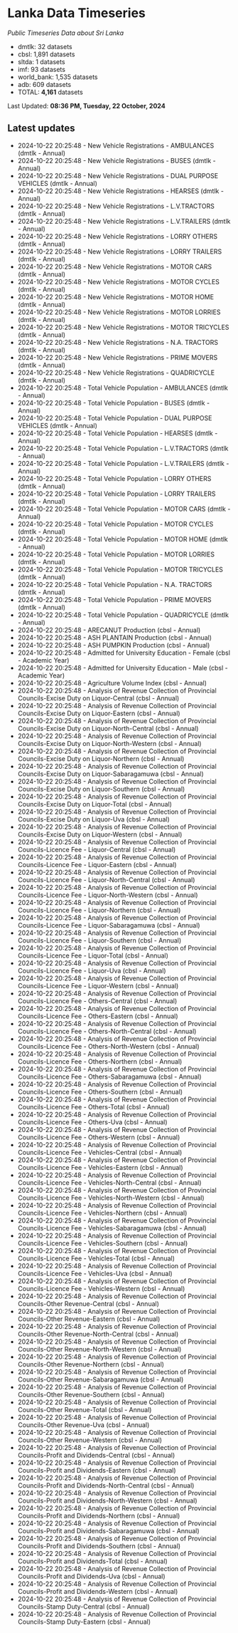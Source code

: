 # Lanka Data Timeseries
*Public Timeseries Data about Sri Lanka*

* dmtlk: 32 datasets
* cbsl: 1,891 datasets
* sltda: 1 datasets
* imf: 93 datasets
* world_bank: 1,535 datasets
* adb: 609 datasets
* TOTAL: **4,161** datasets

Last Updated: **08:36 PM, Tuesday, 22 October, 2024**

## Latest updates

* 2024-10-22 20:25:48 - New Vehicle Registrations - AMBULANCES (dmtlk - Annual)
* 2024-10-22 20:25:48 - New Vehicle Registrations - BUSES (dmtlk - Annual)
* 2024-10-22 20:25:48 - New Vehicle Registrations - DUAL PURPOSE VEHICLES (dmtlk - Annual)
* 2024-10-22 20:25:48 - New Vehicle Registrations - HEARSES (dmtlk - Annual)
* 2024-10-22 20:25:48 - New Vehicle Registrations - L.V.TRACTORS (dmtlk - Annual)
* 2024-10-22 20:25:48 - New Vehicle Registrations - L.V.TRAILERS (dmtlk - Annual)
* 2024-10-22 20:25:48 - New Vehicle Registrations - LORRY OTHERS (dmtlk - Annual)
* 2024-10-22 20:25:48 - New Vehicle Registrations - LORRY TRAILERS (dmtlk - Annual)
* 2024-10-22 20:25:48 - New Vehicle Registrations - MOTOR CARS (dmtlk - Annual)
* 2024-10-22 20:25:48 - New Vehicle Registrations - MOTOR CYCLES (dmtlk - Annual)
* 2024-10-22 20:25:48 - New Vehicle Registrations - MOTOR HOME (dmtlk - Annual)
* 2024-10-22 20:25:48 - New Vehicle Registrations - MOTOR LORRIES (dmtlk - Annual)
* 2024-10-22 20:25:48 - New Vehicle Registrations - MOTOR TRICYCLES (dmtlk - Annual)
* 2024-10-22 20:25:48 - New Vehicle Registrations - N.A. TRACTORS (dmtlk - Annual)
* 2024-10-22 20:25:48 - New Vehicle Registrations - PRIME MOVERS (dmtlk - Annual)
* 2024-10-22 20:25:48 - New Vehicle Registrations - QUADRICYCLE (dmtlk - Annual)
* 2024-10-22 20:25:48 - Total Vehicle Population - AMBULANCES (dmtlk - Annual)
* 2024-10-22 20:25:48 - Total Vehicle Population - BUSES (dmtlk - Annual)
* 2024-10-22 20:25:48 - Total Vehicle Population - DUAL PURPOSE VEHICLES (dmtlk - Annual)
* 2024-10-22 20:25:48 - Total Vehicle Population - HEARSES (dmtlk - Annual)
* 2024-10-22 20:25:48 - Total Vehicle Population - L.V.TRACTORS (dmtlk - Annual)
* 2024-10-22 20:25:48 - Total Vehicle Population - L.V.TRAILERS (dmtlk - Annual)
* 2024-10-22 20:25:48 - Total Vehicle Population - LORRY OTHERS (dmtlk - Annual)
* 2024-10-22 20:25:48 - Total Vehicle Population - LORRY TRAILERS (dmtlk - Annual)
* 2024-10-22 20:25:48 - Total Vehicle Population - MOTOR CARS (dmtlk - Annual)
* 2024-10-22 20:25:48 - Total Vehicle Population - MOTOR CYCLES (dmtlk - Annual)
* 2024-10-22 20:25:48 - Total Vehicle Population - MOTOR HOME (dmtlk - Annual)
* 2024-10-22 20:25:48 - Total Vehicle Population - MOTOR LORRIES (dmtlk - Annual)
* 2024-10-22 20:25:48 - Total Vehicle Population - MOTOR TRICYCLES (dmtlk - Annual)
* 2024-10-22 20:25:48 - Total Vehicle Population - N.A. TRACTORS (dmtlk - Annual)
* 2024-10-22 20:25:48 - Total Vehicle Population - PRIME MOVERS (dmtlk - Annual)
* 2024-10-22 20:25:48 - Total Vehicle Population - QUADRICYCLE (dmtlk - Annual)
* 2024-10-22 20:25:48 - ARECANUT Production (cbsl - Annual)
* 2024-10-22 20:25:48 - ASH PLANTAIN Production (cbsl - Annual)
* 2024-10-22 20:25:48 - ASH PUMPKIN Production (cbsl - Annual)
* 2024-10-22 20:25:48 - Admitted for University Education - Female (cbsl - Academic Year)
* 2024-10-22 20:25:48 - Admitted for University Education - Male (cbsl - Academic Year)
* 2024-10-22 20:25:48 - Agriculture Volume Index (cbsl - Annual)
* 2024-10-22 20:25:48 - Analysis of Revenue Collection of Provincial Councils-Excise Duty on Liquor-Central (cbsl - Annual)
* 2024-10-22 20:25:48 - Analysis of Revenue Collection of Provincial Councils-Excise Duty on Liquor-Eastern (cbsl - Annual)
* 2024-10-22 20:25:48 - Analysis of Revenue Collection of Provincial Councils-Excise Duty on Liquor-North-Central (cbsl - Annual)
* 2024-10-22 20:25:48 - Analysis of Revenue Collection of Provincial Councils-Excise Duty on Liquor-North-Western (cbsl - Annual)
* 2024-10-22 20:25:48 - Analysis of Revenue Collection of Provincial Councils-Excise Duty on Liquor-Northern (cbsl - Annual)
* 2024-10-22 20:25:48 - Analysis of Revenue Collection of Provincial Councils-Excise Duty on Liquor-Sabaragamuwa (cbsl - Annual)
* 2024-10-22 20:25:48 - Analysis of Revenue Collection of Provincial Councils-Excise Duty on Liquor-Southern (cbsl - Annual)
* 2024-10-22 20:25:48 - Analysis of Revenue Collection of Provincial Councils-Excise Duty on Liquor-Total (cbsl - Annual)
* 2024-10-22 20:25:48 - Analysis of Revenue Collection of Provincial Councils-Excise Duty on Liquor-Uva (cbsl - Annual)
* 2024-10-22 20:25:48 - Analysis of Revenue Collection of Provincial Councils-Excise Duty on Liquor-Western (cbsl - Annual)
* 2024-10-22 20:25:48 - Analysis of Revenue Collection of Provincial Councils-Licence Fee - Liquor-Central (cbsl - Annual)
* 2024-10-22 20:25:48 - Analysis of Revenue Collection of Provincial Councils-Licence Fee - Liquor-Eastern (cbsl - Annual)
* 2024-10-22 20:25:48 - Analysis of Revenue Collection of Provincial Councils-Licence Fee - Liquor-North-Central (cbsl - Annual)
* 2024-10-22 20:25:48 - Analysis of Revenue Collection of Provincial Councils-Licence Fee - Liquor-North-Western (cbsl - Annual)
* 2024-10-22 20:25:48 - Analysis of Revenue Collection of Provincial Councils-Licence Fee - Liquor-Northern (cbsl - Annual)
* 2024-10-22 20:25:48 - Analysis of Revenue Collection of Provincial Councils-Licence Fee - Liquor-Sabaragamuwa (cbsl - Annual)
* 2024-10-22 20:25:48 - Analysis of Revenue Collection of Provincial Councils-Licence Fee - Liquor-Southern (cbsl - Annual)
* 2024-10-22 20:25:48 - Analysis of Revenue Collection of Provincial Councils-Licence Fee - Liquor-Total (cbsl - Annual)
* 2024-10-22 20:25:48 - Analysis of Revenue Collection of Provincial Councils-Licence Fee - Liquor-Uva (cbsl - Annual)
* 2024-10-22 20:25:48 - Analysis of Revenue Collection of Provincial Councils-Licence Fee - Liquor-Western (cbsl - Annual)
* 2024-10-22 20:25:48 - Analysis of Revenue Collection of Provincial Councils-Licence Fee - Others-Central (cbsl - Annual)
* 2024-10-22 20:25:48 - Analysis of Revenue Collection of Provincial Councils-Licence Fee - Others-Eastern (cbsl - Annual)
* 2024-10-22 20:25:48 - Analysis of Revenue Collection of Provincial Councils-Licence Fee - Others-North-Central (cbsl - Annual)
* 2024-10-22 20:25:48 - Analysis of Revenue Collection of Provincial Councils-Licence Fee - Others-North-Western (cbsl - Annual)
* 2024-10-22 20:25:48 - Analysis of Revenue Collection of Provincial Councils-Licence Fee - Others-Northern (cbsl - Annual)
* 2024-10-22 20:25:48 - Analysis of Revenue Collection of Provincial Councils-Licence Fee - Others-Sabaragamuwa (cbsl - Annual)
* 2024-10-22 20:25:48 - Analysis of Revenue Collection of Provincial Councils-Licence Fee - Others-Southern (cbsl - Annual)
* 2024-10-22 20:25:48 - Analysis of Revenue Collection of Provincial Councils-Licence Fee - Others-Total (cbsl - Annual)
* 2024-10-22 20:25:48 - Analysis of Revenue Collection of Provincial Councils-Licence Fee - Others-Uva (cbsl - Annual)
* 2024-10-22 20:25:48 - Analysis of Revenue Collection of Provincial Councils-Licence Fee - Others-Western (cbsl - Annual)
* 2024-10-22 20:25:48 - Analysis of Revenue Collection of Provincial Councils-Licence Fee - Vehicles-Central (cbsl - Annual)
* 2024-10-22 20:25:48 - Analysis of Revenue Collection of Provincial Councils-Licence Fee - Vehicles-Eastern (cbsl - Annual)
* 2024-10-22 20:25:48 - Analysis of Revenue Collection of Provincial Councils-Licence Fee - Vehicles-North-Central (cbsl - Annual)
* 2024-10-22 20:25:48 - Analysis of Revenue Collection of Provincial Councils-Licence Fee - Vehicles-North-Western (cbsl - Annual)
* 2024-10-22 20:25:48 - Analysis of Revenue Collection of Provincial Councils-Licence Fee - Vehicles-Northern (cbsl - Annual)
* 2024-10-22 20:25:48 - Analysis of Revenue Collection of Provincial Councils-Licence Fee - Vehicles-Sabaragamuwa (cbsl - Annual)
* 2024-10-22 20:25:48 - Analysis of Revenue Collection of Provincial Councils-Licence Fee - Vehicles-Southern (cbsl - Annual)
* 2024-10-22 20:25:48 - Analysis of Revenue Collection of Provincial Councils-Licence Fee - Vehicles-Total (cbsl - Annual)
* 2024-10-22 20:25:48 - Analysis of Revenue Collection of Provincial Councils-Licence Fee - Vehicles-Uva (cbsl - Annual)
* 2024-10-22 20:25:48 - Analysis of Revenue Collection of Provincial Councils-Licence Fee - Vehicles-Western (cbsl - Annual)
* 2024-10-22 20:25:48 - Analysis of Revenue Collection of Provincial Councils-Other Revenue-Central (cbsl - Annual)
* 2024-10-22 20:25:48 - Analysis of Revenue Collection of Provincial Councils-Other Revenue-Eastern (cbsl - Annual)
* 2024-10-22 20:25:48 - Analysis of Revenue Collection of Provincial Councils-Other Revenue-North-Central (cbsl - Annual)
* 2024-10-22 20:25:48 - Analysis of Revenue Collection of Provincial Councils-Other Revenue-North-Western (cbsl - Annual)
* 2024-10-22 20:25:48 - Analysis of Revenue Collection of Provincial Councils-Other Revenue-Northern (cbsl - Annual)
* 2024-10-22 20:25:48 - Analysis of Revenue Collection of Provincial Councils-Other Revenue-Sabaragamuwa (cbsl - Annual)
* 2024-10-22 20:25:48 - Analysis of Revenue Collection of Provincial Councils-Other Revenue-Southern (cbsl - Annual)
* 2024-10-22 20:25:48 - Analysis of Revenue Collection of Provincial Councils-Other Revenue-Total (cbsl - Annual)
* 2024-10-22 20:25:48 - Analysis of Revenue Collection of Provincial Councils-Other Revenue-Uva (cbsl - Annual)
* 2024-10-22 20:25:48 - Analysis of Revenue Collection of Provincial Councils-Other Revenue-Western (cbsl - Annual)
* 2024-10-22 20:25:48 - Analysis of Revenue Collection of Provincial Councils-Profit and Dividends-Central (cbsl - Annual)
* 2024-10-22 20:25:48 - Analysis of Revenue Collection of Provincial Councils-Profit and Dividends-Eastern (cbsl - Annual)
* 2024-10-22 20:25:48 - Analysis of Revenue Collection of Provincial Councils-Profit and Dividends-North-Central (cbsl - Annual)
* 2024-10-22 20:25:48 - Analysis of Revenue Collection of Provincial Councils-Profit and Dividends-North-Western (cbsl - Annual)
* 2024-10-22 20:25:48 - Analysis of Revenue Collection of Provincial Councils-Profit and Dividends-Northern (cbsl - Annual)
* 2024-10-22 20:25:48 - Analysis of Revenue Collection of Provincial Councils-Profit and Dividends-Sabaragamuwa (cbsl - Annual)
* 2024-10-22 20:25:48 - Analysis of Revenue Collection of Provincial Councils-Profit and Dividends-Southern (cbsl - Annual)
* 2024-10-22 20:25:48 - Analysis of Revenue Collection of Provincial Councils-Profit and Dividends-Total (cbsl - Annual)
* 2024-10-22 20:25:48 - Analysis of Revenue Collection of Provincial Councils-Profit and Dividends-Uva (cbsl - Annual)
* 2024-10-22 20:25:48 - Analysis of Revenue Collection of Provincial Councils-Profit and Dividends-Western (cbsl - Annual)
* 2024-10-22 20:25:48 - Analysis of Revenue Collection of Provincial Councils-Stamp Duty-Central (cbsl - Annual)
* 2024-10-22 20:25:48 - Analysis of Revenue Collection of Provincial Councils-Stamp Duty-Eastern (cbsl - Annual)